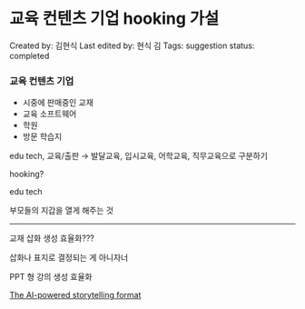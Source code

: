 # 교육 컨텐츠 기업 hooking 가설

Created by: 김현식
Last edited by: 현식 김
Tags: suggestion
status: completed

### 교육 컨텐츠 기업

- 시중에 판매중인 교재
- 교육 소프트웨어
- 학원
- 방문 학습지

edu tech, 교육/출판 → 발달교육, 입시교육, 어학교육, 직무교육으로 구분하기

hooking?

edu tech

부모들의 지갑을 열게 해주는 것

---

교재 삽화 생성 효율화???

삽화나 표지로 결정되는 게 아니자너

PPT 형 강의 생성 효율화

[The AI-powered storytelling format](https://beta.tome.app/)